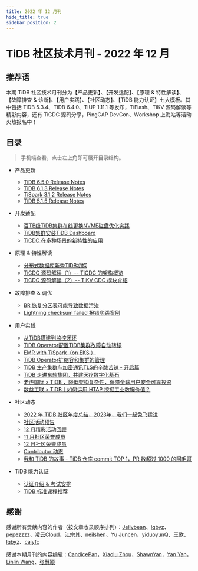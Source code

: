 ```yaml
---
title: 2022 年 12 月刊
hide_title: true
sidebar_position: 2
---
```


# TiDB 社区技术月刊 - 2022 年 12 月

## 推荐语

本期 TiDB 社区技术月刊分为【产品更新】、【开发适配】、【原理 & 特性解读】、【故障排查 & 诊断】、【用户实践】、【社区动态】、【TiDB 能力认证】七大模板。其中包括 TiDB 5.3.4、TiDB 6.4.0、TiUP 1.11.1 等发布，TiFlash、TiKV 源码解读等精彩内容，还有 TiCDC 源码分享，PingCAP DevCon、Workshop 上海站等活动火热报名中！

## 目录

> 手机端查看，点击左上角即可展开目录结构。

- 产品更新
  - [TiDB 6.5.0 Release Notes](1-update/1-tidb-6.5.0.md)
  - [TiDB 6.1.3 Release Notes](1-update/2-tidb-6-1-3.md)
  - [TiSpark 3.1.2 Release Notes](1-update/3-tispark-3-1-2.md)
  - [TiDB 5.1.5 Release Notes](1-update/4-tidb-5-1-5.md) 

- 开发适配
  - [百TB级TiDB集群在线更换NVME磁盘优化实践](2-development/1-tidb-nvme.md)
  - [TiDB集群安装TiDB Dashboard](2-development/2-tidb-dashboard.md)
  - [TiCDC 在多种场景的新特性的应用](2-development/3-ticdc-multi-scenario-application.md)

- 原理 & 特性解读
  - [分布式数据库新秀TIDB初探](3-feature-indepth/1-tidb-first-exploration.md)
  - [TiCDC 源码解读（1）-- TiCDC 的架构概览](3-feature-indepth/2-ticdc-code-1-framework.md)
  - [TiCDC 源码解读（2）-- TiKV CDC 模块介绍](3-feature-indepth/3-ticdc-code-2-tikv-cdc.md)

- 故障排查 & 调优 
  - [BR 恢复分区表可能导致数据污染](4-trouble-shooting/1-br-critical-bug.md)
  - [Lightning checksum failed 报错实践案例](4-trouble-shooting/2-lighting-checksum-failed.md)

- 用户实践
  - [从TiDB搭建到监控闭环](5-usercase/1-tidb-set-up-closed-loop-monitoring.md)
  - [TiDB Operator配置TiDB集群故障自动转移](5-usercase/2-tidb-operator-auto-failover.md)
  - [EMR with TiSpark（on EKS ）](5-usercase/3-emr-with-tispark-on-eks.md)
  - [TiDB Operator扩缩容和集群的管理](5-usercase/4-tidb-operator-expansion-capacity.md)
  - [TiDB 生产集群与加密通讯TLS的辛酸苦辣 - 开启篇](5-usercase/5-tidb-tls.md)
  - [TiDB 走进东软集团，共建医疗数字化基石](5-usercase/6-tidb-nuesoft.md)
  - [老虎国际 x TiDB ，降低架构复杂性，保障全球用户安全可靠投资](5-usercase/7-tidb-itigerup.md)
  - [数益工联 x TiDB丨如何运用 HTAP 挖掘工业数据价值？](5-usercase/8-tidb-shuyilink.md)

- 社区动态
  - [2022 年 TiDB 社区年度总结，2023年，我们一起兔飞猛进](6-community-news/0-tidb-community-2022-summary.md)
  - [社区活动预告](6-community-news/1-upcoming-events.md)
  - [12 月精彩活动回顾](6-community-news/2-event-summary.md)
  - [11 月社区荣誉成员](6-community-news/3-mva-202211.md)
  - [12 月社区荣誉成员](6-community-news/3-mva-202212.md)
  - [Contributor 动态](6-community-news/4-contributors.md)
  - [我和 TiDB 的故事 - TiDB 仓库 commit TOP 1，PR 数超过 1000 的阿毛哥](6-community-news/5-tidb-repo-commit-top-1.md)

- TiDB 能力认证
  - [认证介绍 & 考试安排](7-tidb-certification/1-pcta-pctp.md)
  - [TiDB 标准课程推荐](7-tidb-certification/2-tidb-course.md)

## 感谢

感谢所有贡献内容的作者（按文章收录顺序排列）：[Jellybean](https://tidb.net/u/Jellybean/answer)、[lqbyz](https://tidb.net/u/lqbyz/answer)、[pepezzzz](https://tidb.net/u/pepezzzz/answer)、[凌云Cloud](https://tidb.net/u/凌云Cloud/answer)、[江宗其](https://github.com/asddongmen)、[neilshen](https://tidb.net/u/neilshen/answer)、Yu Juncen、[yiduoyunQ](https://tidb.net/u/yiduoyunQ/answer)、王歌、[lqbyz](https://tidb.net/u/lqbyz/answer)、[caiyfc](https://tidb.net/u/caiyfc/answer)

感谢本期月刊的内容编辑：[CandicePan](https://github.com/Candicepan)，[Xiaolu Zhou](https://github.com/luzizhuo)，[ShawnYan](https://tidb.net/u/ShawnYan/post/all)，[Yan Yan](https://tidb.net/u/YY-ha/answer)，[Linlin Wang](https://github.com/Soline324)、[张慧颖](https://tidb.net/u/hazelll/answer)
